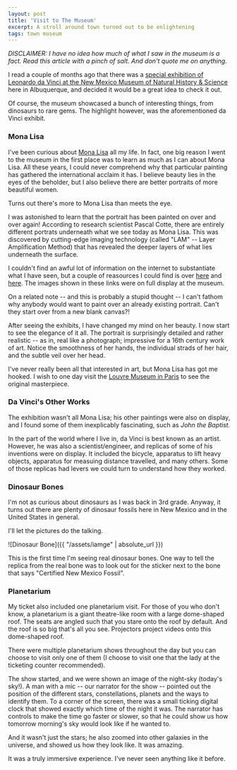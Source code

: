 ```yaml
---
layout: post
title: 'Visit to The Museum'
excerpt: A stroll around town turned out to be enlightening
tags: town museum
---
```


*DISCLAIMER: I have no idea how much of what I saw in the museum is a fact. Read this article with a pinch of salt. And don't quote me on anything.*

I read a couple of months ago that there was a [special exhibition of Leonardo da Vinci at the New Mexico Museum of Natural History & Science](http://www.nmnaturalhistory.org/exhibits/temporary-exhibits/da-vinci-genius) here in Albuquerque, and decided it would be a great idea to check it out.

Of course, the museum showcased a bunch of interesting things, from dinosaurs to rare gems. The highlight however, was the aforementioned da Vinci exhibit.

### Mona Lisa
I've been curious about [Mona Lisa](https://en.wikipedia.org/wiki/Mona_Lisa) all my life. In fact, one big reason I went to the museum in the first place was to learn as much as I can about Mona Lisa. All these years, I could never comprehend why that particular painting has gathered the international acclaim it has. I believe beauty lies in the eyes of the beholder, but I also believe there are better portraits of more beautiful women.

Turns out there's more to Mona Lisa than meets the eye. 

I was astonished to learn that the portrait has been painted on over and over again! According to research scientist Pascal Cotte, there are entirely different portrats underneath what we see today as Mona Lisa. This was discovered by cutting-edge imaging technology (called "LAM" -- Layer Amplification Method) that has revealed the deeper layers of what lies underneath the surface.

I couldn't find an awful lot of information on the internet to substantiate what I have seen, but a couple of reasources I could find is over [here](http://www.lumiere-technology.com/Pages/News/news3.htm) and [here](http://www.news.com.au/technology/innovation/mona-lisa-discovery-scientist-finds-second-portrait-under-leonardo-da-vincis-masterpiece/news-story/ed9577ec0bbb154f22f0624882a0c4e9). The images shown in these links were on full display at the museum.

On a related note -- and this is probably a stupid thought -- I can't fathom why anybody would want to paint over an already existing portrait. Can't they start over from a new blank canvas?!

After seeing the exhibits, I have changed my mind on her beauty. I now start to see the elegance of it all. The portrait is surprisingly detailed and rather realistic -- as in, real like a photograph; impressive for a 16th century work of art. Notice the smoothness of her hands, the individual strads of her hair, and the subtle veil over her head.

I've never really been all that interested in art, but Mona Lisa has got me hooked. I wish to one day visit the [Louvre Museum in Paris](https://en.wikipedia.org/wiki/Louvre) to see the original masterpiece.

### Da Vinci's Other Works
The exhibition wasn't all Mona Lisa; his other paintings were also on display, and I found some of them inexplicably fascinating, such as *John the Baptist.* 

In the part of the world where I live in, da Vinci is best known as an artist. However, he was also a scientist/engineer, and replicas of some of his inventions were on display. It included the bicycle, apparatus to lift heavy objects, apparatus for measuing distance travelled, and many others. Some of those replicas had levers we could turn to understand how they worked.


### Dinosaur Bones
I'm not as curious about dinosaurs as I was back in 3rd grade. Anyway, it turns out there are plenty of dinosaur fossils here in New Mexico and in the United States in general. 

I'll let the pictures do the talking. 

![Dinosaur Bone]({{ "/assets/iamge" | absolute_url }})

This is the first time I'm seeing real dinosaur bones. One way to tell the replica from the real bone was to look out for the sticker next to the bone that says "Certified New Mexico Fossil".

### Planetarium
My ticket also included one planetarium visit. For those of you who don't know, a planetarium is a giant theatre-like room with a large dome-shaped roof. The seats are angled such that you stare onto the roof by default. And the roof is so big that's all you see. Projectors project videos onto this dome-shaped roof.

There were multiple planetarium shows throughout the day but you can choose to visit only one of them (I choose to visit one that the lady at the ticketing counter recommended).

The show started, and we were shown an image of the night-sky (today's sky!). A man with a mic -- our narrator for the show -- pointed out the position of the different stars, constellations, planets and the ways to identify them. To a corner of the screen, there was a small ticking digital clock that showed exactly which time of the night it was. The narrator has controls to make the time go faster or slower, so that he could show us how tomorrow morning's sky would look like if he wanted to. 

And it wasn't just the stars; he also zoomed into other galaxies in the universe, and showed us how they look like. It was amazing. 

It was a truly immersive experience. I've never seen anything like it before.